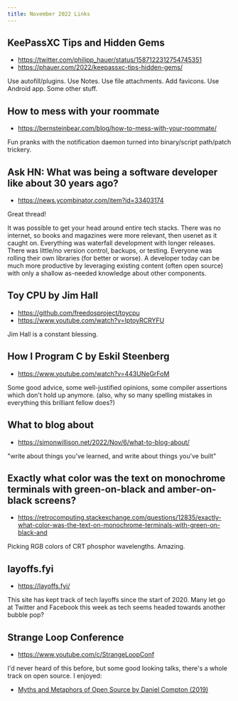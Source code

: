 ```yaml
---
title: November 2022 Links
---
```


## KeePassXC Tips and Hidden Gems

* <https://twitter.com/philipp_hauer/status/1587122312754745351>
* <https://phauer.com/2022/keepassxc-tips-hidden-gems/>

Use autofill/plugins. Use Notes. Use file attachments. Add favicons. Use Android app. Some other stuff.

## How to mess with your roommate

* <https://bernsteinbear.com/blog/how-to-mess-with-your-roommate/>

Fun pranks with the notification daemon turned into binary/script path/patch trickery.

## Ask HN: What was being a software developer like about 30 years ago?

* <https://news.ycombinator.com/item?id=33403174>

Great thread!

It was possible to get your head around entire tech stacks. There was no internet, so books and magazines were more relevant, then usenet as it caught on. Everything was waterfall development with longer releases. There was little/no version control, backups, or testing. Everyone was rolling their own libraries (for better or worse). A developer today can be much more productive by leveraging existing content (often open source) with only a shallow as-needed knowledge about other components.

## Toy CPU by Jim Hall

* <https://github.com/freedosproject/toycpu>
* <https://www.youtube.com/watch?v=IptoyRCRYFU>

Jim Hall is a constant blessing.

## How I Program C by Eskil Steenberg

* <https://www.youtube.com/watch?v=443UNeGrFoM>

Some good advice, some well-justified opinions, some compiler assertions which don't hold up anymore. (also, why so many spelling mistakes in everything this brilliant fellow does?)

## What to blog about

* <https://simonwillison.net/2022/Nov/6/what-to-blog-about/>

"write about things you’ve learned, and write about things you’ve built"

## Exactly what color was the text on monochrome terminals with green-on-black and amber-on-black screens?

* <https://retrocomputing.stackexchange.com/questions/12835/exactly-what-color-was-the-text-on-monochrome-terminals-with-green-on-black-and>

Picking RGB colors of CRT phosphor wavelengths. Amazing.

## layoffs.fyi

* <https://layoffs.fyi/>

This site has kept track of tech layoffs since the start of 2020. Many let go at Twitter and Facebook this week as tech seems headed towards another bubble pop?

## Strange Loop Conference

* <https://www.youtube.com/c/StrangeLoopConf>

I'd never heard of this before, but some good looking talks, there's a whole track on open source. I enjoyed:

* [Myths and Metaphors of Open Source by Daniel Compton (2019)](https://www.youtube.com/watch?v=uC8Uc_0tlQM)

